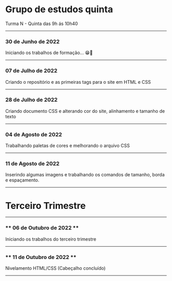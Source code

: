 # Grupo de estudos quinta
Turma N - Quinta das 9h ás 10h40

---

### **30 de Junho de 2022** 

Iniciando os trabalhos de formação... 😁🤞


---

### **07 de Julho de 2022**

Criando o repositório e as primeiras tags para o site em HTML e CSS

---

### **28 de Julho de 2022**

Criando documento CSS e alterando cor do site, alinhamento e tamanho de texto

---

### **04 de Agosto de 2022**

Trabalhando paletas de cores e melhorando o arquivo CSS

---

### **11 de Agosto de 2022**

Inserindo algumas imagens e trabalhando os comandos de tamanho, borda e espaçamento.

---
# Terceiro Trimestre
---

### ** 06 de Outubro de 2022 **

Iniciando os trabalhos do terceiro trimestre 

---

### ** 11 de Outubro de 2022 **

Nivelamento HTML/CSS (Cabeçalho concluído)

---
